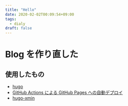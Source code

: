 ```yaml
---
title: "Hello"
date: 2020-02-02T00:09:54+09:00
tags:
  - dialy
draft: false
---
```

# Blog を作り直した
## 使用したもの
- [hugo](https://gohugo.io/)
- [GitHub Actions による GitHub Pages への自動デプロイ](https://qiita.com/peaceiris/items/d401f2e5724fdcb0759d)
- [hugo-xmin](https://github.com/yihui/hugo-xmin)
